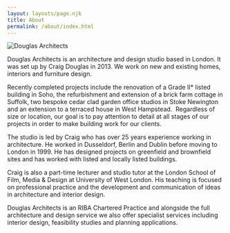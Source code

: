 ```yaml
---
layout: layouts/page.njk
title: About
permalink: /about/index.html
---
```

![Douglas Architects](/images/craig-douglas-architect-2.jpeg "Craig Douglas, RIBA, Dip Arch, BA Hons.")

Douglas Architects is an architecture and design studio based in London. It was set up by Craig Douglas in 2013. We work on new and existing homes, interiors and furniture design.

Recently completed projects include the renovation of a Grade II* listed building in Soho, the refurbishment and extension of a brick farm cottage in Suffolk, two bespoke cedar clad garden office studios in Stoke Newington and an extension to a terraced house in West Hampstead.  Regardless of size or location, our goal is to pay attention to detail at all stages of our projects in order to make building work for our clients.

The studio is led by Craig who has over 25 years experience working in architecture. He worked in Dusseldorf, Berlin and Dublin before moving to London in 1999. He has designed projects on greenfield and brownfield sites and has worked with listed and locally listed buildings.

Craig is also a part-time lecturer and studio tutor at the London School of Film, Media & Design at University of West London. His teaching is focused on professional practice and the development and communication of ideas in architecture and interior design. 

Douglas Architects is an RIBA Chartered Practice and alongside the full architecture and design service we also offer specialist services including interior design, feasibility studies and planning applications.